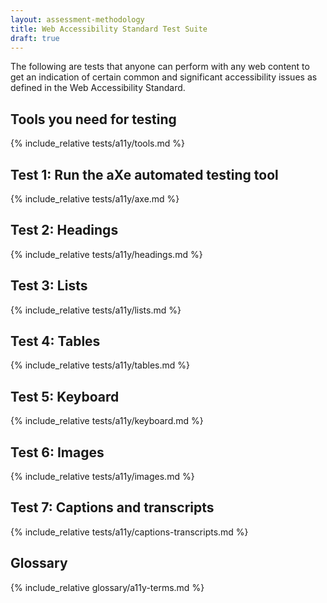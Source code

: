 ```yaml
---
layout: assessment-methodology 
title: Web Accessibility Standard Test Suite 
draft: true 
---
```


The following are tests that anyone can perform with any web content to get an indication of certain common and significant accessibility issues as defined in the Web Accessibility Standard.

## Tools you need for testing
{% include_relative tests/a11y/tools.md %}

## Test 1: Run the aXe automated testing tool
{% include_relative tests/a11y/axe.md %}

## Test 2: Headings
{% include_relative tests/a11y/headings.md %}

## Test 3: Lists
{% include_relative tests/a11y/lists.md %}

## Test 4: Tables
{% include_relative tests/a11y/tables.md %}

## Test 5: Keyboard
{% include_relative tests/a11y/keyboard.md %}

## Test 6: Images
{% include_relative tests/a11y/images.md %}

## Test 7: Captions and transcripts
{% include_relative tests/a11y/captions-transcripts.md %}

## Glossary
{% include_relative glossary/a11y-terms.md %}
